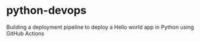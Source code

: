 # python-devops
Building a deployment pipeline to deploy a Hello world app in Python using GitHub Actions

